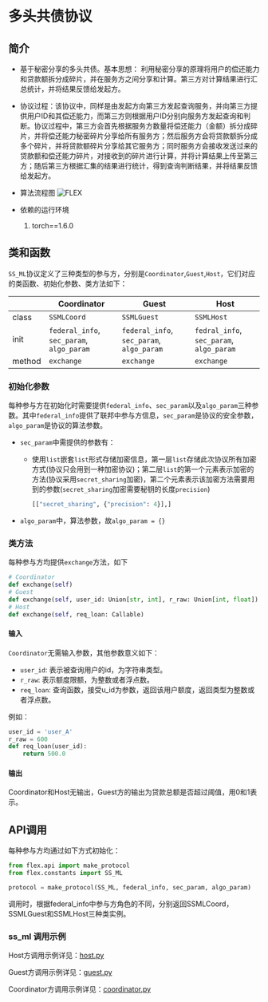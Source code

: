 #  多头共债协议

## 简介

* 基于秘密分享的多头共债。基本思想：
利用秘密分享的原理将用户的偿还能力和贷款额拆分成碎片，并在服务方之间分享和计算。第三方对计算结果进行汇总统计，并将结果反馈给发起方。

* 协议过程：该协议中，同样是由发起方向第三方发起查询服务，并向第三方提供用户ID和其偿还能力，而第三方则根据用户ID分别向服务方发起查询和判断。协议过程中，第三方会首先根据服务方数量将偿还能力（金额）拆分成碎片，并将偿还能力秘密碎片分享给所有服务方；然后服务方会将贷款额拆分成多个碎片，并将贷款额碎片分享给其它服务方；同时服务方会接收发送过来的贷款额和偿还能力碎片，对接收到的碎片进行计算，并将计算结果上传至第三方；随后第三方根据汇集的结果进行统计，得到查询判断结果，并将结果反馈给发起方。

* 算法流程图
![FLEX](../../../../doc/pic/ss_ml.png)

* 依赖的运行环境
    1. torch==1.6.0

## 类和函数

`SS_ML`协议定义了三种类型的参与方，分别是`Coordinator`,`Guest`,`Host`，它们对应的类函数、初始化参数、类方法如下：

| | Coordinator | Guest | Host |
| ---- | ---- | ---- | ---- |
| class | `SSMLCoord` | `SSMLGuest` | `SSMLHost` |
| init | `federal_info`, `sec_param`, `algo_param` | `federal_info`, `sec_param`, `algo_param` | `fedral_info`, `sec_param`, `algo_param` |
| method | `exchange` | `exchange` | `exchange` |

### 初始化参数

每种参与方在初始化时需要提供`federal_info`、`sec_param`以及`algo_param`三种参数。其中`federal_info`提供了联邦中参与方信息，`sec_param`是协议的安全参数，`algo_param`是协议的算法参数。

* `sec_param`中需提供的参数有：
   * 使用`list`嵌套`list`形式存储加密信息，第一层`list`存储此次协议所有加密方式(协议只会用到一种加密协议)；第二层`list`的第一个元素表示加密的方法(协议采用`secret_sharing`加密)，第二个元素表示该加密方法需要用到的参数(`secret_sharing`加密需要秘钥的长度`precision`)
 
		```python
		[["secret_sharing", {"precision": 4}],]
		```
   
* `algo_param`中，算法参数，故`algo_param = {}`

### 类方法

每种参与方均提供`exchange`方法，如下

```python
# Coordinator
def exchange(self)
# Guest
def exchange(self, user_id: Union[str, int], r_raw: Union[int, float])
# Host
def exchange(self, req_loan: Callable)
```

#### 输入

`Coordinator`无需输入参数，其他参数意义如下：
* `user_id`: 表示被查询用户的id，为字符串类型。
* `r_raw`: 表示额度限额，为整数或者浮点数。
* `req_loan`: 查询函数，接受u_id为参数，返回该用户额度，返回类型为整数或者浮点数。

例如：

```python
user_id = 'user_A'
r_raw = 600
def req_loan(user_id):
    return 500.0
```

#### 输出

Coordinator和Host无输出，Guest方的输出为贷款总额是否超过阈值，用0和1表示。

## API调用

每种参与方均通过如下方式初始化：

```python
from flex.api import make_protocol
from flex.constants import SS_ML

protocol = make_protocol(SS_ML, federal_info, sec_param, algo_param)
```

调用时，根据federal_info中参与方角色的不同，分别返回SSMLCoord，SSMLGuest和SSMLHost三种类实例。

### ss_ml 调用示例

Host方调用示例详见：[host.py](../../../../test/computing/multi_loan/ss_ml/test_host.py)


Guest方调用示例详见：[guest.py](../../../../test/computing/multi_loan/ss_ml/test_guest.py)


Coordinator方调用示例详见：[coordinator.py](../../../../test/computing/multi_loan/ss_ml/test_coordinator.py)